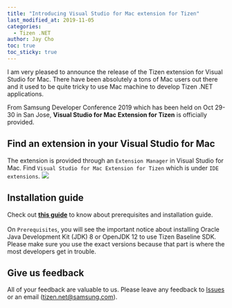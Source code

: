 ```yaml
---
title: "Introducing Visual Studio for Mac extension for Tizen"
last_modified_at: 2019-11-05
categories:
  - Tizen .NET
author: Jay Cho
toc: true
toc_sticky: true
---
```


I am very pleased to announce the release of the Tizen extension for Visual Studio for Mac.
There have been absolutely a tons of Mac users out there and it used to be quite tricky to use Mac machine to develop Tizen .NET applications.

From Samsung Developer Conference 2019 which has been held on Oct 29-30 in San Jose, <b>Visual Studio for Mac Extension for Tizen</b> is officially provided.

## Find an extension in your Visual Studio for Mac
The extension is provided through an `Extension Manager` in Visual Studio for Mac. Find `Visual Studio for Mac Extension for Tizen` which is under `IDE extensions`.
![](https://developer.tizen.org/sites/default/files/images/install-extension5.png)

## Installation guide
Check out <b>[this guide](https://developer.tizen.org/development/visual-studio-mac-extension-tizen)</b> to know about prerequisites and installation guide.
<br/><br/>
On `Prerequisites`, you will see the important notice about installing Oracle Java Development Kit (JDK) 8 or OpenJDK 12 to use Tizen Baseline SDK.
Please make sure you use the exact versions because that part is where the most developers get in trouble.

## Give us feedback
All of your feedback are valuable to us. Please leave any feedback to [Issues](https://github.com/samsung/Tizen.NET/issues) or an email (tizen.net@samsung.com).